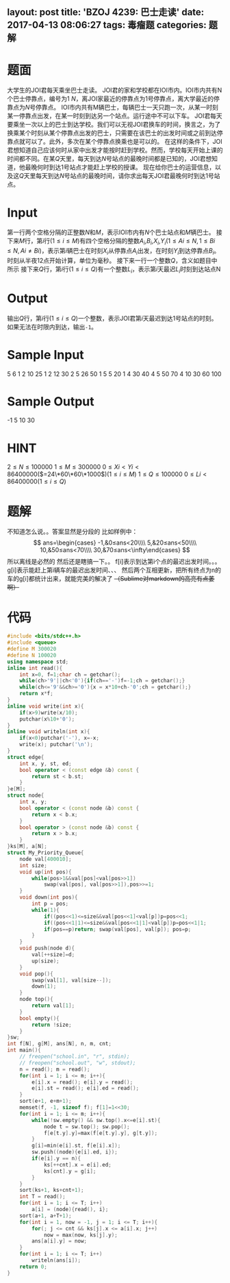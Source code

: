 layout: post
title: 'BZOJ 4239: 巴士走读'
date: 2017-04-13 08:06:27
tags: 毒瘤题
categories: 题解
---
# 题面
大学生的JOI君每天乘坐巴士走读。
JOI君的家和学校都在IOI市内。IOI市内共有N个巴士停靠点，编号为$1~N$，离JOI家最近的停靠点为$1$号停靠点，离大学最近的停靠点为$N$号停靠点。
IOI市内共有M辆巴士，每辆巴士一天只跑一次，从某一时刻某一停靠点出发，在某一时刻到达另一个站点。运行途中不可以下车。
JOI君每天要乘坐一次以上的巴士到达学校。我们可以无视JOI君换车的时间，换言之，为了换乘某个时刻从某个停靠点出发的巴士，只需要在该巴士的出发时间或之前到达停靠点就可以了。此外，多次在某个停靠点换乘也是可以的。
在这样的条件下，JOI君想知道自己应该何时从家中出发才能按时赶到学校。然而，学校每天开始上课的时间都不同。在某$Q$天里，每天到达$N$号站点的最晚时间都是已知的，JOI君想知道，他最晚何时到达$1$号站点才能赶上学校的授课。
现在给你巴士的运营信息，以及这$Q$天里每天到达$N$号站点的最晚时间，请你求出每天JOI君最晚何时到达1号站点。

# Input
第一行两个空格分隔的正整数$N$和$M$，表示IOI市内有$N$个巴士站点和$M$辆巴士。
接下来$M$行，第$i$行($1\leq i\leq M$)有四个空格分隔的整数$A_i$,$B_i$,$X_i$,$Y_i$($1\leq Ai\leq N,1\leq Bi\leq N,Ai≠Bi$)，表示第$i$辆巴士在时刻$X_i$从停靠点$A_i$出发，在时刻$Y_i$到达停靠点$B_i$。时刻从半夜$12$点开始计算，单位为毫秒。
接下来一行一个整数$Q$，含义如题目中所示
接下来$Q$行，第$i$行($1\leq i\leq Q$)有一个整数$L_i$，表示第$i$天最迟$L_i$时刻到达站点N


# Output
输出$Q$行，第$i$行($1\leq i\leq Q$)一个整数，表示JOI君第$i$天最迟到达$1$号站点的时刻。
如果无法在时限内到达，输出`-1`。

# Sample Input
5 6
1 2 10 25
1 2 12 30
2 5 26 50
1 5 5 20
1 4 30 40
4 5 50 70
4
10
30
60
100

# Sample Output
-1
5
10
30

# HINT
$2\leq N\leq 100000$
$1\leq M\leq 300000$
$0\leq Xi\lt Yi\lt 86400000$($=24\*60\*60\*1000$)($1\leq i\leq M$)
$1\leq Q\leq 100000$
$0\leq Li\lt 86400000$($1\leq i\leq Q$)

# 题解
不知道怎么说。。答案显然是分段的
比如样例中：
$$
ans=\begin{cases}
-1,&0≤ans<20\\\\
5,&20≤ans<50\\\\
10,&50≤ans<70\\\\
30,&70≤ans<\infty\end{cases}
$$
所以离线是必然的
然后还是瞎搞一下。。
f[i]表示到达第i个点的最迟出发时间。。。
g[i]表示能赶上第i辆车的最迟出发时间、、、
然后两个互相更新，把所有终点为n的车的g[i]都统计出来，就能完美的解决了
~~（Sublime对markdown的高亮有点萎啊）~~

# 代码
```cpp
#include <bits/stdc++.h>
#include <queue>
#define M 300020
#define N 100020
using namespace std;
inline int read(){
	int x=0, f=1;char ch = getchar();
	while(ch>'9'||ch<'0'){if(ch=='-')f=-1;ch = getchar();}
	while(ch<='9'&&ch>='0'){x = x*10+ch-'0';ch = getchar();}
	return x*f;
}
inline void write(int x){
	if(x>9)write(x/10);
	putchar(x%10+'0');
}
inline void writeln(int x){
	if(x<0)putchar('-'), x=-x;
	write(x); putchar('\n');
}
struct edge{
	int x, y, st, ed;
	bool operator < (const edge &b) const {
		return st < b.st;
	}
}e[M];
struct node{
	int x, y;
	bool operator < (const node &b) const {
		return x < b.x;
	}
	bool operator > (const node &b) const {
		return x > b.x;
	}
}ks[M], a[N];
struct My_Priority_Queue{
	node val[400010];
	int size;
	void up(int pos){
		while(pos>1&&val[pos]<val[pos>>1])
			swap(val[pos], val[pos>>1]),pos>>=1;
	}
	void down(int pos){
		int p = pos;
		while(1){
			if((pos<<1)<=size&&val[pos<<1]<val[p])p=pos<<1;
			if((pos<<1|1)<=size&&val[pos<<1|1]<val[p])p=pos<<1|1;
			if(pos==p)return; swap(val[pos], val[p]); pos=p;
		}
	}
	void push(node d){
		val[++size]=d;
		up(size);
	}
	void pop(){
		swap(val[1], val[size--]);
		down(1);
	}
	node top(){
		return val[1];
	}
	bool empty(){
		return !size;
	}
}sw;
int f[N], g[M], ans[N], n, m, cnt;
int main(){
	// freopen("school.in", "r", stdin);
	// freopen("school.out", "w", stdout);
	n = read(); m = read();
	for(int i = 1; i <= m; i++){
		e[i].x = read(); e[i].y = read();
		e[i].st = read(); e[i].ed = read();
	}
	sort(e+1, e+m+1);
	memset(f, -1, sizeof f); f[1]=1<<30;
	for(int i = 1; i <= m; i++){
		while(!sw.empty() && sw.top().x<=e[i].st){
			node t = sw.top(); sw.pop();
			f[e[t.y].y]=max(f[e[t.y].y], g[t.y]);
		}
		g[i]=min(e[i].st, f[e[i].x]);
		sw.push((node){e[i].ed, i});
		if(e[i].y == n){
			ks[++cnt].x = e[i].ed;
			ks[cnt].y = g[i];
		}
	}
	sort(ks+1, ks+cnt+1);
	int T = read();
	for(int i = 1; i <= T; i++)
		a[i] = (node){read(), i};
	sort(a+1, a+T+1);
	for(int i = 1, now = -1, j = 1; i <= T; i++){
		for(; j <= cnt && ks[j].x <= a[i].x; j++)
			now = max(now, ks[j].y);
		ans[a[i].y] = now;
	}
	for(int i = 1; i <= T; i++)
		writeln(ans[i]);
	return 0;
}
```